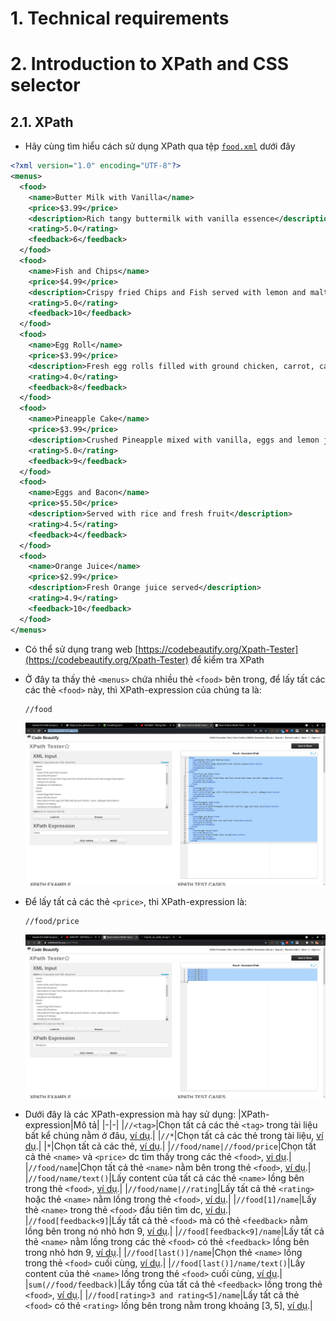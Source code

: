 # 1. Technical requirements
# 2. Introduction to XPath and CSS selector
## 2.1. XPath
* Hãy cùng tìm hiểu cách sử dụng XPath qua tệp [`food.xml`](food.xml) dưới đây
```xml
<?xml version="1.0" encoding="UTF-8"?>
<menus>
  <food>
    <name>Butter Milk with Vanilla</name>
    <price>$3.99</price>
    <description>Rich tangy buttermilk with vanilla essence</description>
    <rating>5.0</rating>
    <feedback>6</feedback>
  </food>
  <food>
    <name>Fish and Chips</name>
    <price>$4.99</price>
    <description>Crispy fried Chips and Fish served with lemon and malt vinegar</description>
    <rating>5.0</rating>
    <feedback>10</feedback>
  </food>
  <food>
    <name>Egg Roll</name>
    <price>$3.99</price>
    <description>Fresh egg rolls filled with ground chicken, carrot, cabbage</description>
    <rating>4.0</rating>
    <feedback>8</feedback>
  </food>
  <food>
    <name>Pineapple Cake</name>
    <price>$3.99</price>
    <description>Crushed Pineapple mixed with vanilla, eggs and lemon juice</description>
    <rating>5.0</rating>
    <feedback>9</feedback>
  </food>
  <food>
    <name>Eggs and Bacon</name>
    <price>$5.50</price>
    <description>Served with rice and fresh fruit</description>
    <rating>4.5</rating>
    <feedback>4</feedback>
  </food>
  <food>
    <name>Orange Juice</name>
    <price>$2.99</price>
    <description>Fresh Orange juice served</description>
    <rating>4.9</rating>
    <feedback>10</feedback>
  </food>
</menus>
```
* Có thể sử dụng trang web [https://codebeautify.org/Xpath-Tester](https://codebeautify.org/Xpath-Tester) để kiểm tra XPath
* Ở đây ta thấy thẻ `<menus>` chứa nhiều thẻ `<food>` bên trong, để lấy tất các các thẻ `<food>` này, thì XPath-expression của chúng ta là:
  ```xpath
  //food
  ```
  ![](images/03_00.png)

* Để lấy tất cả các thẻ `<price>`, thì XPath-expression là:
  ```xpath
  //food/price
  ```
  ![](images/03_01.png)

* Dưới đây là các XPath-expression mà hay sử dụng:
  |XPath-expression|Mô tả|
  |-|-|
  |`//<tag>`|Chọn tất cả các thẻ `<tag>` trong tài liệu bất kể chúng nằm ở đâu, [ví dụ](images/03_00.png).|
  |`//*`|Chọn tất cả các thẻ trong tài liệu, [ví dụ](images/03_04.png).|
  |`*`|Chọn tất cả các thẻ, [ví dụ](images/03_03.png).|
  |`//food/name|//food/price`|Chọn tất cả thẻ `<name>` và `<price>` dc tìm thấy trong các thẻ `<food>`, [vi dụ](images/03_02.png).|
  |`//food/name`|Chọn tất cả thẻ `<name>` nằm bên trong thẻ `<food>`, [ví dụ](images/03_05.png).|
  |`//food/name/text()`|Lấy content của tất cả các thẻ `<name>` lồng bên trong thẻ `<food>`, [ví dụ](images/03_06.png).|
  |`//food/name|//rating`|Lấy tất cả thẻ `<rating>` hoặc thẻ `<name>` nằm lồng trong thẻ `<food>`, [ví dụ](images/03_07.png).|
  |`//food[1]/name`|Lấy thẻ `<name>` trong thẻ `<food>` đầu tiên tìm dc, [ví dụ](images/03_08.png).|
  |`//food[feedback<9]`|Lấy tất cả thẻ `<food>` mà có thẻ `<feedback>` nằm lồng bên trong nó nhỏ hơn 9, [ví dụ](images/03_09.png).|
  |`//food[feedback<9]/name`|Lấy tất cả thẻ `<name>` nằm lồng trong các thẻ `<food>` có thẻ `<feedback>` lồng bên trong nhỏ hơn 9, [ví dụ](images/03_10.png).|
  |`//food[last()]/name`|Chọn thẻ `<name>` lồng trong thẻ `<food>` cuối cùng, [ví dụ](images/03_11.png).|
  |`//food[last()]/name/text()`|Lấy content của thẻ `<name>` lồng trong thẻ `<food>` cuối cùng, [ví dụ](images/03_12.png).|
  |`sum(//food/feedback)`|Lấy tổng của tất cả thẻ `<feedback>` lồng trong thẻ `<food>`, [ví dụ](images/03_13.png).|
  |`//food[rating>3 and rating<5]/name`|Lấy tất cả thẻ `<food>` có thẻ `<rating>` lồng bên trong nằm trong khoảng $[3, 5]$, [ví dụ](images/03_14.png).|
  
